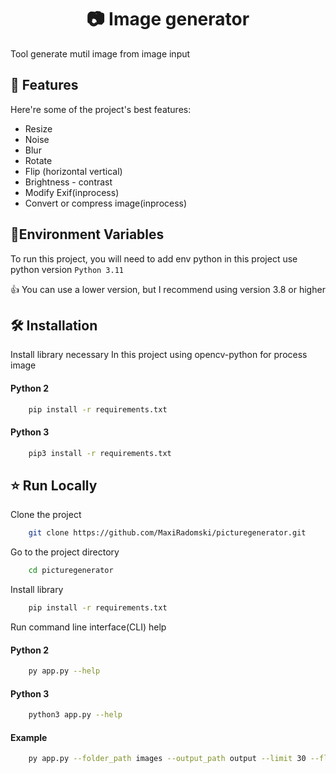<h1 align="center" id="title"> 📷 Image generator</h1>

Tool generate mutil image from image input

## 🧐 Features

Here're some of the project's best features:

- Resize
- Noise
- Blur
- Rotate
- Flip (horizontal vertical)
- Brightness - contrast
- Modify Exif(inprocess)
- Convert or compress image(inprocess)

## 🚀Environment Variables

To run this project, you will need to add env python in this project use python version
`Python 3.11`

👍 You can use a lower version, but I recommend using version 3.8 or higher

## 🛠️ Installation

Install library necessary
In this project using opencv-python for process image

#### Python 2

```bash
    pip install -r requirements.txt
```

#### Python 3

```bash
    pip3 install -r requirements.txt
```

## ⭐ Run Locally

Clone the project

```bash
    git clone https://github.com/MaxiRadomski/picturegenerator.git
```

Go to the project directory

```bash
    cd picturegenerator
```

Install library

```bash
    pip install -r requirements.txt
```

Run command line interface(CLI) help

#### Python 2

```bash
    py app.py --help
```

#### Python 3

```bash
    python3 app.py --help
```

#### Example

```bash
    py app.py --folder_path images --output_path output --limit 30 --flip-horizontal --noise 10 20 --resize 80 90 --rotation 0 30 --brightness 20 30 --constrast 50 80 --blur gaussian --kn 3 --crop 80
```
